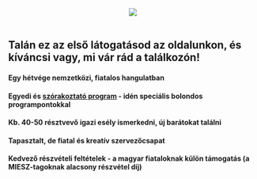 <!--
.. title: Április 1-3. – Dinnyés
.. slug: index
.. date: 2016-02-06 16:49:17 UTC+01:00
.. tags:
.. category:
.. link:
.. description:
.. type: text
-->

<div class="center" style="text-align:center">
<img src="/kial_tiom_serioza.jpg">
</div>
<br>

## Talán ez az első látogatásod az oldalunkon, és kíváncsi vagy, mi vár rád a találkozón!

#### <i class="fa fa-star"></i> Egy hétvége nemzetközi, fiatalos hangulatban
#### <i class="fa fa-random"></i> Egyedi és [szórakoztató program](/hu/programo) - idén speciális bolondos programpontokkal
#### <i class="fa fa-comments"></i> Kb. 40-50 résztvevő <i class="fa fa-long-arrow-right"></i> igazi esély ismerkedni, új barátokat találni
#### <i class="fa fa-heartbeat"></i> Tapasztalt, de fiatal és kreatív szervezőcsapat
#### <i class="fa fa-fire"></i> Kedvező részvételi feltételek - a magyar fiataloknak külön támogatás (a MIESZ-tagoknak alacsony részvétel díj)
